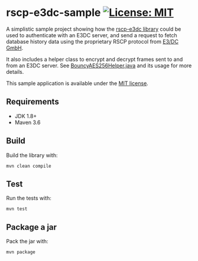 # rscp-e3dc-sample [![License: MIT](https://img.shields.io/badge/License-MIT-yellow.svg)](https://opensource.org/licenses/MIT)
A simplistic sample project showing how the [rscp-e3dc library](https://github.com/bvotteler/rscp-e3dc) could be used
to authenticate with an E3DC server, and send a request to fetch database history data using the proprietary RSCP protocol
from [E3/DC GmbH](https://www.e3dc.com/). 

It also includes a helper class to encrypt and decrypt frames sent to and from an E3DC server. 
See [BouncyAES256Helper.java](./src/main/java/io/github/bvotteler/rscp/sample/Utility/BouncyAES256Helper.java) and its usage for more details.

This sample application is available under the [MIT license](./LICENSE).

## Requirements
* JDK 1.8+
* Maven 3.6

## Build
Build the library with:

`mvn clean compile`

## Test
Run the tests with:

`mvn test`

## Package a jar
Pack the jar with:

`mvn package`